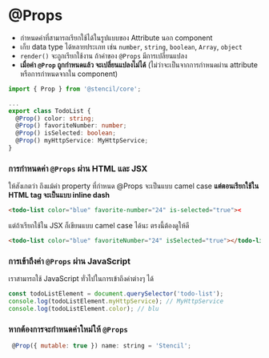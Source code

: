 # @Props 

- กำหนดค่าที่สามารถเรียกใช้ได้ในรูปแบบของ Attribute นอก component
- เก็บ data type ได้หลายประเภท เช่น `number`, `string`, `boolean`, `Array`, `object`
- `render()` จะถูกเรียกใช้งาน ถ้าค่าของ `@Props` มีการเปลี่ยนแปลง
- **เมื่อค่า `@Prop` ถูกกำหนดแล้ว จะเปลี่ยนแปลงไม่ได้** (ไม่ว่าจะเป็นจากการกำหนดผ่าน attribute หรือการกำหนดจากใน component)

```ts
import { Prop } from '@stencil/core';

...
export class TodoList {
  @Prop() color: string;
  @Prop() favoriteNumber: number;
  @Prop() isSelected: boolean;
  @Prop() myHttpService: MyHttpService;
}
```

### การกำหนดค่า `@Props` ผ่าน HTML และ JSX

ให้สังเกตว่า ถึงแม้ค่า property ที่กำหนด @Props จะเป็นแบบ camel case **แต่ตอนเรียกใช้ใน HTML tag จะเป็นแบบ inline dash**

```html
<todo-list color="blue" favorite-number="24" is-selected="true"><
```

แต่ถ้าเรียกใช้ใน JSX ก็เขียนแบบ camel case ได้นะ ตรงนี้ต้องดูให้ดี 

```html
<todo-list color="blue" favoriteNumber="24" isSelected="true"></todo-list>
```

### การเข้าถึงค่า `@Props` ผ่าน JavaScript  

เราสามารถใช้ JavaScript ทั่วไปในการเข้าถึงค่าต่างๆ ได้

```js
const todoListElement = document.querySelector('todo-list');
console.log(todoListElement.myHttpService); // MyHttpService
console.log(todoListElement.color); // blu
```

### หากต้องการจะกำหนดค่าใหม่ให้ `@Props`

```js
 @Prop({ mutable: true }) name: string = 'Stencil';
```
